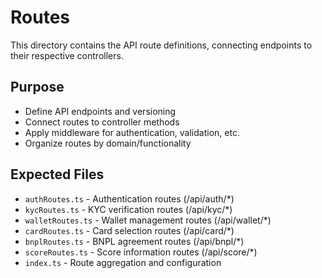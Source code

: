 # Routes

This directory contains the API route definitions, connecting endpoints to their respective controllers.

## Purpose
- Define API endpoints and versioning
- Connect routes to controller methods
- Apply middleware for authentication, validation, etc.
- Organize routes by domain/functionality

## Expected Files
- `authRoutes.ts` - Authentication routes (/api/auth/*)
- `kycRoutes.ts` - KYC verification routes (/api/kyc/*)
- `walletRoutes.ts` - Wallet management routes (/api/wallet/*)
- `cardRoutes.ts` - Card selection routes (/api/card/*)
- `bnplRoutes.ts` - BNPL agreement routes (/api/bnpl/*)
- `scoreRoutes.ts` - Score information routes (/api/score/*)
- `index.ts` - Route aggregation and configuration 
